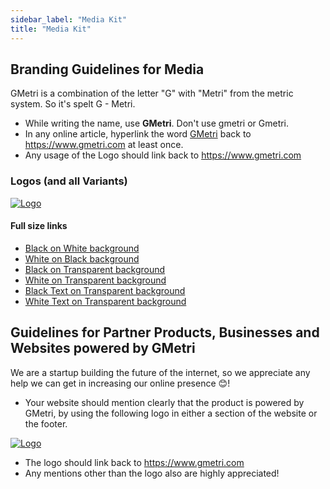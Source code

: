 ```yaml
---
sidebar_label: "Media Kit"
title: "Media Kit"
---
```


## Branding Guidelines for Media

GMetri is a combination of the letter "G" with "Metri" from the metric system. So it's spelt G - Metri.

* While writing the name, use **GMetri**. Don't use gmetri or Gmetri.
* In any online article, hyperlink the word [GMetri](https://www.gmetri.com) back to https://www.gmetri.com at least once. 
* Any usage of the Logo should link back to https://www.gmetri.com

### Logos (and all Variants)

[![Logo](https://s.vrgmetri.com/image/w_150,q_90/gb-web/common/logo/2022/GMetri_B_W.jpg)](https://www.gmetri.com)

#### Full size links

* [Black on White background](https://s.vrgmetri.com/gb-web/common/logo/2022/GMetri_B_W.jpg)
* [White on Black background](https://s.vrgmetri.com/gb-web/common/logo/2022/GMetri_W_B.jpg)
* [Black on Transparent background](https://s.vrgmetri.com/gb-web/common/logo/2022/GMetri_B_transparent.png)
* [White on Transparent background](https://s.vrgmetri.com/gb-web/common/logo/2022/GMetri_W_transparent.png)
* [Black Text on Transparent background](https://s.vrgmetri.com/gb-web/common/logo/2022/GMetri_B_text.png)
* [White Text on Transparent background](https://s.vrgmetri.com/gb-web/common/logo/2022/GMetri_W_text.png)

## Guidelines for Partner Products, Businesses and Websites powered by GMetri

We are a startup building the future of the internet, so we appreciate any help we can get in increasing our online presence 😊!

* Your website should mention clearly that the product is powered by GMetri, by using the following logo in either a section of the website or the footer. 

[![Logo](https://s.vrgmetri.com/image/w_150,q_90/gb-web/common/logo/2022/GMetri_B_W.jpg)](https://www.gmetri.com)

* The logo should link back to https://www.gmetri.com
* Any mentions other than the logo also are highly appreciated!
